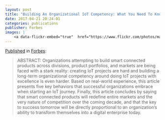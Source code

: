 ```yaml
---
layout: post
title: "Building An Organizational IoT Competency: What You Need To Know"
date: 2017-04-21 20:24:01
categories: publications
publisher: Forbes
images: |
    <a data-flickr-embed="true"  href="https://www.flickr.com/photos/markbenson/34147047696/in/dateposted-public/" title="The Road to Organizational IoT Competence"><img src="https://c1.staticflickr.com/3/2831/34147047696_db3e09400c_b.jpg" width="1024" height="701" alt="The Road to Organizational IoT Competence"></a><script async src="//embedr.flickr.com/assets/client-code.js" charset="utf-8"></script>
---
```


[Published][ln1] in [Forbes][ln2]:

> ABSTRACT: Organizations attempting to build smart connected products across divisions, product portfolios, and markets are being faced with a stark reality: creating IoT projects are hard and building a long-term organizational competency around doing IoT projects with excellence is even harder. Based on real-world experience, this article presents five key behaviors that successful organizations embrace when starting an IoT journey. Finally, this article concludes by saying that smart connected products will redefine entire markets and the very nature of competition over the coming decade, and that the key to success tomorrow will be directly proportional to an organization’s ability to transform themselves into a digital enterprise today.

[ln1]: https://www.forbes.com/sites/forbestechcouncil/2017/04/21/building-an-organizational-iot-competency-what-you-need-to-know/ "Building An Organizational IoT Competency: What You Need To Know"
[ln2]: http://www.forbes.com/ "Forbes"


